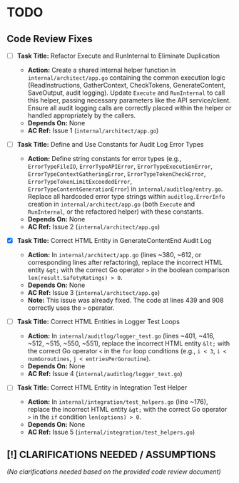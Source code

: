 # TODO

## Code Review Fixes
- [ ] **Task Title:** Refactor Execute and RunInternal to Eliminate Duplication
  - **Action:** Create a shared internal helper function in `internal/architect/app.go` containing the common execution logic (ReadInstructions, GatherContext, CheckTokens, GenerateContent, SaveOutput, audit logging). Update `Execute` and `RunInternal` to call this helper, passing necessary parameters like the API service/client. Ensure all audit logging calls are correctly placed within the helper or handled appropriately by the callers.
  - **Depends On:** None
  - **AC Ref:** Issue 1 (`internal/architect/app.go`)

- [ ] **Task Title:** Define and Use Constants for Audit Log Error Types
  - **Action:** Define string constants for error types (e.g., `ErrorTypeFileIO`, `ErrorTypeAPIError`, `ErrorTypeExecutionError`, `ErrorTypeContextGatheringError`, `ErrorTypeTokenCheckError`, `ErrorTypeTokenLimitExceededError`, `ErrorTypeContentGenerationError`) in `internal/auditlog/entry.go`. Replace all hardcoded error type strings within `auditlog.ErrorInfo` creation in `internal/architect/app.go` (both `Execute` and `RunInternal`, or the refactored helper) with these constants.
  - **Depends On:** None
  - **AC Ref:** Issue 2 (`internal/architect/app.go`)

- [x] **Task Title:** Correct HTML Entity in GenerateContentEnd Audit Log
  - **Action:** In `internal/architect/app.go` (lines ~380, ~612, or corresponding lines after refactoring), replace the incorrect HTML entity `&gt;` with the correct Go operator `>` in the boolean comparison `len(result.SafetyRatings) > 0`.
  - **Depends On:** None
  - **AC Ref:** Issue 3 (`internal/architect/app.go`)
  - **Note:** This issue was already fixed. The code at lines 439 and 908 correctly uses the `>` operator.

- [ ] **Task Title:** Correct HTML Entities in Logger Test Loops
  - **Action:** In `internal/auditlog/logger_test.go` (lines ~401, ~416, ~512, ~515, ~550, ~551), replace the incorrect HTML entity `&lt;` with the correct Go operator `<` in the `for` loop conditions (e.g., `i < 3`, `i < numGoroutines`, `j < entriesPerGoroutine`).
  - **Depends On:** None
  - **AC Ref:** Issue 4 (`internal/auditlog/logger_test.go`)

- [ ] **Task Title:** Correct HTML Entity in Integration Test Helper
  - **Action:** In `internal/integration/test_helpers.go` (line ~176), replace the incorrect HTML entity `&gt;` with the correct Go operator `>` in the `if` condition `len(options) > 0`.
  - **Depends On:** None
  - **AC Ref:** Issue 5 (`internal/integration/test_helpers.go`)

## [!] CLARIFICATIONS NEEDED / ASSUMPTIONS
*(No clarifications needed based on the provided code review document)*